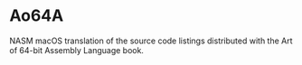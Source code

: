 # Ao64A
NASM macOS translation of the source code listings distributed with the Art of 64-bit Assembly Language book.
